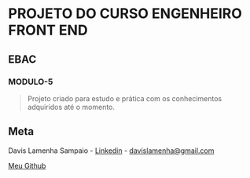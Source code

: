 # PROJETO DO CURSO ENGENHEIRO FRONT END

## EBAC

### MODULO-5

> Projeto criado para estudo e prática com os conhecimentos adquiridos até o momento.

## Meta

Davis Lamenha Sampaio - [Linkedin](https://www.linkedin.com/in/davislamenha/) - davislamenha@gmail.com

[Meu Github](https://github.com/davislamenha)

